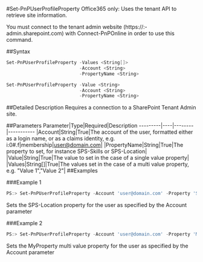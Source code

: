 #Set-PnPUserProfileProperty
Office365 only: Uses the tenant API to retrieve site information.

You must connect to the tenant admin website (https://:<tenant>-admin.sharepoint.com) with Connect-PnPOnline in order to use this command. 

##Syntax
```powershell
Set-PnPUserProfileProperty -Values <String[]>
                           -Account <String>
                           -PropertyName <String>
```


```powershell
Set-PnPUserProfileProperty -Value <String>
                           -Account <String>
                           -PropertyName <String>
```


##Detailed Description
Requires a connection to a SharePoint Tenant Admin site.

##Parameters
Parameter|Type|Required|Description
---------|----|--------|-----------
|Account|String|True|The account of the user, formatted either as a login name, or as a claims identity, e.g. i:0#.f|membership|user@domain.com|
|PropertyName|String|True|The property to set, for instance SPS-Skills or SPS-Location|
|Value|String|True|The value to set in the case of a single value property|
|Values|String[]|True|The values set in the case of a multi value property, e.g. "Value 1","Value 2"|
##Examples

###Example 1
```powershell
PS:> Set-PnPUserProfileProperty -Account 'user@domain.com' -Property 'SPS-Location' -Value 'Stockholm'
```
Sets the SPS-Location property for the user as specified by the Account parameter

###Example 2
```powershell
PS:> Set-PnPUserProfileProperty -Account 'user@domain.com' -Property 'MyProperty' -Values 'Value 1','Value 2'
```
Sets the MyProperty multi value property for the user as specified by the Account parameter
